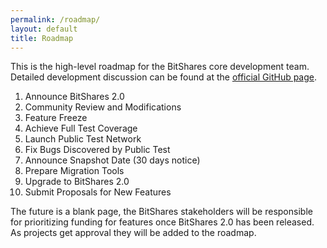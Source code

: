 ```yaml
---
permalink: /roadmap/
layout: default
title: Roadmap
---
```


This is the high-level roadmap for the BitShares core development team. Detailed development discussion can be found at
the [official GitHub page](https://github.com/BitShares).

1. Announce BitShares 2.0
2. Community Review and Modifications
3. Feature Freeze
4. Achieve Full Test Coverage
4. Launch Public Test Network
5. Fix Bugs Discovered by Public Test
6. Announce Snapshot Date (30 days notice)
7. Prepare Migration Tools
8. Upgrade to BitShares 2.0
9. Submit Proposals for New Features

The future is a blank page, the BitShares stakeholders will be responsible for prioritizing funding for features once
BitShares 2.0 has been released.  As projects get approval they will be added to the roadmap.
